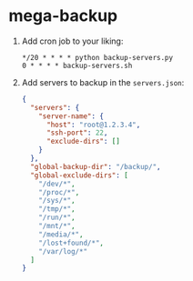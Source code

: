 # mega-backup

1. Add cron job to your liking:
    ```
    */20 * * * * python backup-servers.py
    0 * * * * backup-servers.sh
    ```
2. Add servers to backup in the `servers.json`:
    ```json
    {
      "servers": {
        "server-name": {
          "host": "root@1.2.3.4",
          "ssh-port": 22,
          "exclude-dirs": []
        }
      },
      "global-backup-dir": "/backup/",
      "global-exclude-dirs": [
        "/dev/*",
        "/proc/*",
        "/sys/*",
        "/tmp/*",
        "/run/*",
        "/mnt/*",
        "/media/*",
        "/lost+found/*",
        "/var/log/*"
      ]
    }

    ```